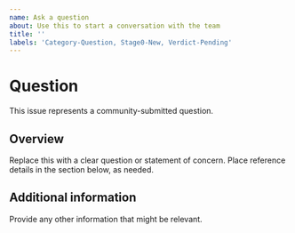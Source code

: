 ```yaml
---
name: Ask a question
about: Use this to start a conversation with the team
title: ''
labels: 'Category-Question, Stage0-New, Verdict-Pending'
---
```


# Question

This issue represents a community-submitted question.

## Overview

Replace this with a clear question or statement of concern. Place reference details in the section below, as needed.

## Additional information

Provide any other information that might be relevant.